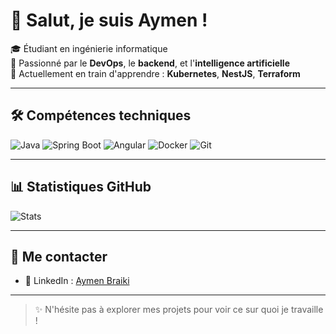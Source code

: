 # 👋 Salut, je suis Aymen !

🎓 Étudiant en ingénierie informatique  
💼 Passionné par le **DevOps**, le **backend**, et l'**intelligence artificielle**  
🌱 Actuellement en train d'apprendre : **Kubernetes**, **NestJS**, **Terraform**

---

## 🛠️ Compétences techniques

![Java](https://img.shields.io/badge/Java-007396?style=for-the-badge&logo=java)
![Spring Boot](https://img.shields.io/badge/Spring_Boot-6DB33F?style=for-the-badge&logo=spring-boot)
![Angular](https://img.shields.io/badge/Angular-DD0031?style=for-the-badge&logo=angular)
![Docker](https://img.shields.io/badge/Docker-2496ED?style=for-the-badge&logo=docker)
![Git](https://img.shields.io/badge/Git-F05032?style=for-the-badge&logo=git)

---

## 📊 Statistiques GitHub

![Stats](https://github-readme-stats.vercel.app/api?username=braiki89-aymen&show_icons=true&theme=radical)

---

## 🔗 Me contacter

- 💼 LinkedIn : [Aymen Braiki](https://www.linkedin.com/in/aymen-braiki-033115245/)

---

> ✨ N'hésite pas à explorer mes projets pour voir ce sur quoi je travaille !

